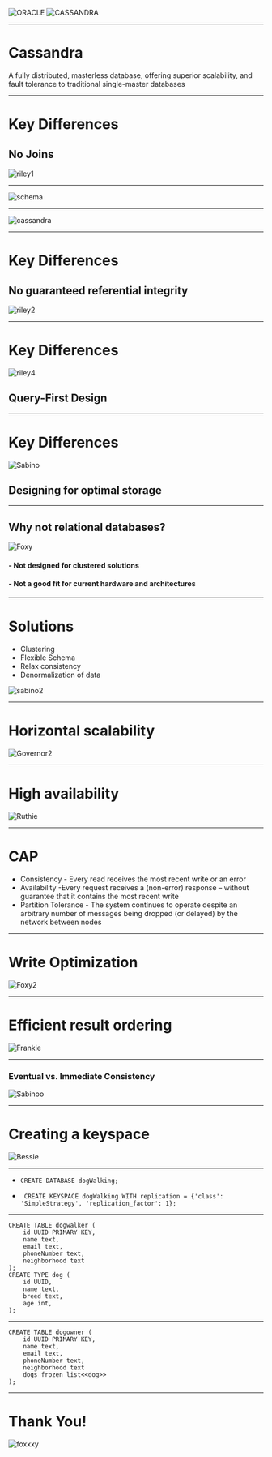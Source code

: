 ![ORACLE](pics/oracleLogo.png)
![CASSANDRA](pics/cassandraLogo.png)

---
# Cassandra
 A fully distributed, masterless database, offering superior scalability,
 and fault tolerance to traditional single-master databases

---
# Key Differences
## No Joins
![riley1](pics/Riley1.jpg)

---
![schema](pics/dogSchema.png)

---
![cassandra](pics/clustering.png)

---
# Key Differences
## No guaranteed referential integrity
![riley2](pics/Riley2.jpg)


---
# Key Differences
![riley4](pics/Riley4.jpg)
## Query-First Design


---
# Key Differences
![Sabino](pics/1.jpg)
## Designing for optimal storage

---
## Why not relational databases?
![Foxy](pics/20161228_203520.jpg)
#### - Not designed for clustered solutions
#### - Not a good fit for current hardware and architectures

---
# Solutions
- Clustering
- Flexible Schema
- Relax consistency
- Denormalization of data

![sabino2](pics/1419809252093.jpg)

---
# Horizontal scalability
![Governor2](pics/20160521_111220.jpg)

---
# High availability
![Ruthie](pics/ruuthie.jpg)

---
# CAP
- Consistency - Every read receives the most recent write or an error
- Availability -Every request receives a (non-error) response – without guarantee that it contains the most recent write
- Partition Tolerance - The system continues to operate despite an arbitrary number of messages being dropped (or delayed) by the network between nodes
---
# Write Optimization
![Foxy2](pics/foxysoxy1.jpg)

---
# Efficient result ordering
![Frankie](pics/frankmeister2.jpg)

---
### Eventual vs. Immediate Consistency
![Sabinoo](pics/lilsabino2.jpg)

---
# Creating a keyspace
![Bessie](pics/20160908_155216.jpg)

---

- ```CREATE DATABASE dogWalking;```

- ``` CREATE KEYSPACE dogWalking WITH replication = {'class': 'SimpleStrategy', 'replication_factor': 1};```

---
``` 
CREATE TABLE dogwalker ( 
    id UUID PRIMARY KEY,
    name text,
    email text,
    phoneNumber text,
    neighborhood text
); 
CREATE TYPE dog ( 
    id UUID,
    name text,
    breed text,
    age int,
); 
```

---
``` 
CREATE TABLE dogowner ( 
    id UUID PRIMARY KEY,
    name text,
    email text,
    phoneNumber text,
    neighborhood text
    dogs frozen list<<dog>>
);
```

---
# Thank You!
![foxxxy](pics/20141224_132700.jpg)

